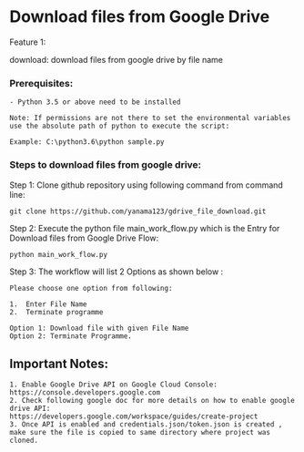 # Download files from Google Drive

Feature 1: 

download: download files from google drive by file name

### Prerequisites:

    - Python 3.5 or above need to be installed

    Note: If permissions are not there to set the environmental variables use the absolute path of python to execute the script:

    Example: C:\python3.6\python sample.py
    
### Steps to download files from google drive:

Step 1: Clone github repository using following command from command line:

    git clone https://github.com/yanama123/gdrive_file_download.git
    
Step 2: Execute the python file main_work_flow.py which is the Entry for Download files from Google Drive Flow:

    python main_work_flow.py
    
Step 3: The workflow will list 2 Options as shown below : 

    Please choose one option from following:
   
    1.  Enter File Name
    2.  Terminate programme
    
    Option 1: Download file with given File Name
    Option 2: Terminate Programme.
 
 
## Important Notes:

    1. Enable Google Drive API on Google Cloud Console: https://console.developers.google.com
    2. Check following google doc for more details on how to enable google drive API:
    https://developers.google.com/workspace/guides/create-project
    3. Once API is enabled and credentials.json/token.json is created , 
    make sure the file is copied to same directory where project was cloned.
      
